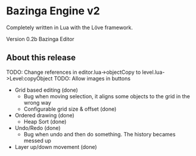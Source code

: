 Bazinga Engine v2
=================
Completely written in Lua with the Löve framework.

Version 0.2b Bazinga Editor

About this release
------------------

TODO: Change references in editor.lua->objectCopy to level.lua->Level:copyObject
TODO: Allow images in buttons

* Grid based editing (done)
    - Bug when moving selection, it aligns some objects to the grid in the wrong way
    - Configurable grid size & offset (done)
* Ordered drawing (done)
    - Heap Sort (done)
* Undo/Redo (done)
    - Bug when undo and then do something. The history becames messed up
* Layer up/down movement (done)